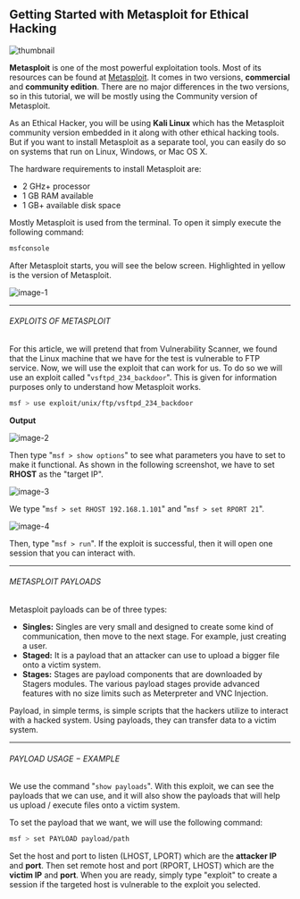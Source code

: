 ## Getting Started with Metasploit for Ethical Hacking

![thumbnail](https://raw.githubusercontent.com/neoslab/tutorials/master/thumbnails/2cb2bc094e383b81bc08ed6d1bfaeae5-1920x1080.jpg "Thumbnail")

**Metasploit** is one of the most powerful exploitation tools. Most of its resources can be found at [Metasploit](https://www.metasploit.com). It comes in two versions, **commercial** and **community edition**. There are no major differences in the two versions, so in this tutorial, we will be mostly using the Community version of Metasploit.

As an Ethical Hacker, you will be using **Kali Linux** which has the Metasploit community version embedded in it along with other ethical hacking tools. But if you want to install Metasploit as a separate tool, you can easily do so on systems that run on Linux, Windows, or Mac OS X.

The hardware requirements to install Metasploit are:

- 2 GHz+ processor
- 1 GB RAM available
- 1 GB+ available disk space

Mostly Metasploit is used from the terminal. To open it simply execute the following command:

```bash
msfconsole
```

After Metasploit starts, you will see the below screen. Highlighted in yellow is the version of Metasploit.

![image-1](https://raw.githubusercontent.com/neoslab/tutorials/master/medias/2cb2bc094e383b81bc08ed6d1bfaeae5-1.png "Image-1")

* * *

###### EXPLOITS OF METASPLOIT

For this article, we will pretend that from Vulnerability Scanner, we found that the Linux machine that we have for the test is vulnerable to FTP service. Now, we will use the exploit that can work for us. To do so we will use an exploit called "`vsftpd_234_backdoor`". This is given for information purposes only to understand how Metasploit works.

```bash
msf > use exploit/unix/ftp/vsftpd_234_backdoor
```

**Output**

![image-2](https://raw.githubusercontent.com/neoslab/tutorials/master/medias/2cb2bc094e383b81bc08ed6d1bfaeae5-2.png "Image-2")

Then type "`msf > show options`" to see what parameters you have to set to make it functional. As shown in the following screenshot, we have to set **RHOST** as the "target IP".

![image-3](https://raw.githubusercontent.com/neoslab/tutorials/master/medias/2cb2bc094e383b81bc08ed6d1bfaeae5-3.png "Image-3")

We type "`msf > set RHOST 192.168.1.101`" and "`msf > set RPORT 21`".

![image-4](https://raw.githubusercontent.com/neoslab/tutorials/master/medias/2cb2bc094e383b81bc08ed6d1bfaeae5-4.png "Image-4")

Then, type "`msf > run`". If the exploit is successful, then it will open one session that you can interact with.

* * *

###### METASPLOIT PAYLOADS

Metasploit payloads can be of three types:

* **Singles:** Singles are very small and designed to create some kind of communication, then move to the next stage. For example, just creating a user.
* **Staged:** It is a payload that an attacker can use to upload a bigger file onto a victim system.
* **Stages:** Stages are payload components that are downloaded by Stagers modules. The various payload stages provide advanced features with no size limits such as Meterpreter and VNC Injection.

Payload, in simple terms, is simple scripts that the hackers utilize to interact with a hacked system. Using payloads, they can transfer data to a victim system.

* * *

###### PAYLOAD USAGE − EXAMPLE

We use the command "`show payloads`". With this exploit, we can see the payloads that we can use, and it will also show the payloads that will help us upload / execute files onto a victim system.

To set the payload that we want, we will use the following command:

```bash
msf > set PAYLOAD payload/path
```

Set the host and port to listen (LHOST, LPORT) which are the **attacker IP** and **port**. Then set remote host and port (RPORT, LHOST) which are the **victim IP** and **port**. When you are ready, simply type "exploit" to create a session if the targeted host is vulnerable to the exploit you selected.
